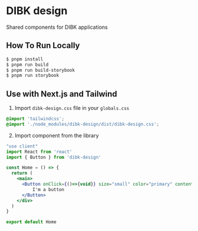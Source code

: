 # DIBK design

Shared components for DIBK applications

## How To Run Locally

```bash
$ pnpm install
$ pnpm run build
$ pnpm run build-storybook
$ pnpm run storybook
```

## Use with Next.js and Tailwind

1. Import `dibk-design.css` file in your `globals.css`

```css
@import 'tailwindcss';
@import './node_modules/dibk-design/dist/dibk-design.css';
```

2. Import component from the library

```jsx
"use client"
import React from 'react'
import { Button } from 'dibk-design'

const Home = () => {
  return (
    <main>
      <Button onClick={()=>{void}} size="small" color="primary" content="Button">
          I'm a button
      </Button>
    </div>
  )
}

export default Home
```
